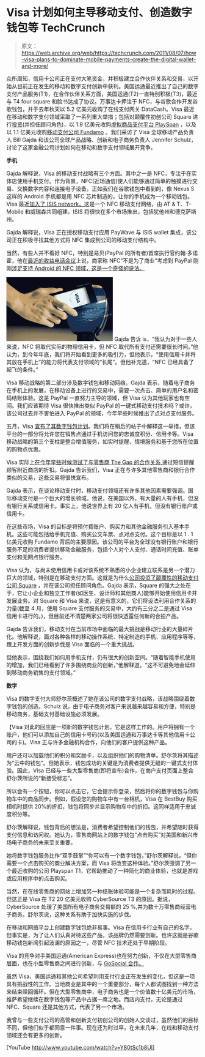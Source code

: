 # Visa 计划如何主导移动支付、创造数字钱包等 TechCrunch

> 原文：<https://web.archive.org/web/https://techcrunch.com/2011/08/07/how-visa-plans-to-dominate-mobile-payments-create-the-digital-wallet-and-more/>

众所周知，信用卡公司正在支付大笔资金，并积极建立合作伙伴关系和交易，以开始从目前正在发生的移动和数字支付创新中获利。美国运通最近推出了自己的数字支付产品服务(T1)，在合作伙伴关系方面，美国运通(T2)一直特别积极(T3)，最近与 T4 four square 和脸书达成了协议。万事达卡押注于 NFC，与谷歌合作开发谷歌钱包，并于去年秋天以 5.2 亿美元收购了在线支付网关 DataCash。Visa 最近在移动和数字支付领域采取了一系列重大举措；包括对颠覆性初创公司 Square 进行[投资](https://web.archive.org/web/20230204175955/https://techcrunch.com/2011/04/27/visa-makes-a-strategic-investment-in-disruptive-mobile-payments-startup-square/)(并担任顾问角色)，以 1.9 亿美元收购[虚拟商品支付平台 PlaySpan](https://web.archive.org/web/20230204175955/https://techcrunch.com/2011/02/09/visa-buys-virtual-goods-monetization-platform-playspan-for-190-million-in-cash/) ，以及以 1.1 亿美元收购[移动支付公司 Fundamo](https://web.archive.org/web/20230204175955/https://techcrunch.com/2011/06/09/visa-acquires-mobile-financial-services-company-fundamo-for-110m-in-cash/) 。我们采访了 Visa 全球移动产品负责人 Bill Gajda 和该公司全球产品战略、创新和电子商务负责人 Jennifer Schulz，讨论了这家金融公司计划如何在移动和数字支付领域展开竞争。

**手机**

Gajda 解释说，Visa 的移动支付战略有三个方面。其中之一是 NFC，专注于在实体店使用手机支付。作为背景，NFC(近场通信)使人们能够通过简单的触摸进行交易、交换数字内容和连接电子设备。正如我们在谷歌钱包中看到的，像 Nexus S 这样的 Android 手机都是用 NFC 芯片制造的，让你的手机成为一个移动钱包。Visa 最近[加入了 ISIS network，](https://web.archive.org/web/20230204175955/http://www.readwriteweb.com/archives/isis_will_support_all_major_payment_networks.php)这是一个 NFC 移动支付网络，由 AT & T、T-Mobile 和威瑞森共同组建。ISIS 将很快在多个市场推出，包括犹他州和德克萨斯州。

Gajda 解释说，Visa 正在授权移动支付应用 PayWave 与 ISIS wallet 集成，该公司正在积极寻找其他方式将 NFC 集成到公司的移动支付结构中。

当然，有些人并不看好 NFC，特别是易贝(PayPal 的所有者)首席执行官约翰·多诺霍，他在[最近的收益电话会议](https://web.archive.org/web/20230204175955/http://blogs.forbes.com/tomiogeron/2011/07/20/ebays-paypal-payments-go-offline-preps-point-of-sale-product/)上说，商家称 NFC“不是为了商业”考虑到 PayPal 刚刚[涉足支持 Android 的 NFC 领域，这是一个奇怪的说法。](https://web.archive.org/web/20230204175955/https://techcrunch.com/2011/07/13/paypal-announces-phone-to-phone-nfc-payment-support-for-android/)

![](img/343f30c5bb0f9335eb2b90bee23702b1.png) Gajda 告诉 is，“我认为对于一些人来说，NFC 将取代实际的物理信用卡，但 NFC 取代所有支付还需要很长时间。”他认为，到今年年底，我们将开始看到更多的吸引力，但他表示，“使用信用卡并将其放在手机上”的能力将代表支付领域的“长尾”。但他补充道，“NFC 已经具备了起飞的条件。”

Visa 移动战略的第二部分涉及数字钱包和移动网络。Gajda 表示，随着电子商务在手机上的发展，在移动设备上进行的交易中，需要一次点击、简单的用户名和密码结账体验。这是 PayPal 一直努力主导的领域，但 Visa 认为其他玩家也有空间。我们应该期待 Visa 很快推出类似 PayPal 的一键式移动支付技术吗？或许，该公司过去并不害怕进入 PayPal 的领域，今年早些时候推出了点对点支付服务。

五月，Visa [宣布了其数字钱包计划](https://web.archive.org/web/20230204175955/http://venturebeat.com/2011/05/11/visa-unveils-new-digital-wallet-for-electronic-commerce/)。我们将在稍后的帖子中解释这一举措，但该平台的一部分将允许您在销售点通过手机访问您的忠诚度积分、信用卡等。Visa 移动战略的第三个支柱是整合增值服务，如实时提醒、情境服务和基于您所在位置的购物点优惠。

Visa 实际上[在今年早些时候测试了与零售商 The Gap 的合作关系](https://web.archive.org/web/20230204175955/http://allthingsd.com/20110421/gap-partners-with-visa-to-send-location-based-offers-to-your-phone/),通过短信提醒顾客附近商店的折扣。Gajda 告诉我们，Visa 正在与许多其他零售商和银行合作类似的交易，这些交易将很快宣布。

Gajda 表示，在谈论移动支付时，移动支付领域还有许多其他因素需要强调。国际移动支付是一个巨大的增长领域。他说，在美国以外，有大量的人有手机，但没有银行关系或信用卡。事实上，他说世界上有 20 亿人有手机，但没有银行账户或信用卡。

在这些市场，Visa 的目标是将预付费账户、购买力和其他金融服务引入基本手机。这些可能包括给手机充值、购买公交车票、点对点支付。这个目标是以 1 . 1 亿美元收购 Fundamo 背后的主要原因。该公司的平台为全球没有银行账户和银行服务不足的消费者提供移动金融服务，包括个人对个人支付、通话时间充值、账单支付和无网点银行服务。

Visa 认为，与尚未使用信用卡或对该系统不熟悉的小企业建立联系是另一个潜力巨大的领域，特别是在移动支付方面。这就是为什么[公司投资了颠覆性的移动支付公司 Square](https://web.archive.org/web/20230204175955/https://techcrunch.com/2011/04/27/visa-makes-a-strategic-investment-in-disruptive-mobile-payments-startup-square/) ，并在该公司担任顾问角色。Gajda 表示，Square 的强大之处在于，它让小企业和独立工作者(如医生、设计师和其他商人)能够开始使用信用卡并发展业务。对 Square 和 Visa 来说，这是有意义的，它们将设法利用合作关系的力量(截至 4 月，使用 Square 支付服务的交易中，大约有三分之二是通过 Visa 信用卡进行的。)，但目前还不清楚两家公司将很快透露任何新的合拍产品。

Gajda 告诉我们，移动支付在当前市场中面临的最大挑战是移动行业的大量碎片化。他解释说，面对各种各样的移动操作系统、特定制造的手机、应用程序等等，跟上开发方面的创新步伐是 Visa 面临的一个重大挑战。

但他表示，围绕我们如何用手机支付，仍有很大的创新空间。“随着智能手机使用的增加，我们已经看到了许多围绕商业的创新，”他解释道。“这不可避免地会延伸到移动商务销售的支付领域。”

**数字**

Visa 的数字支付大师舒尔茨概述了她在该公司的数字支付战略，该战略围绕着数字钱包的创造。Schulz 说，由于电子商务对客户来说越来越容易和方便，特别是移动商务，基础支付基础设施必须发展。

【Visa 对此的回应是一项新的数字钱包计划。它是这样工作的。用户将拥有一个账户，他们可以添加自己的信用卡号码(以及美国运通和万事达卡等其他信用卡公司的卡)。Visa 正与许多金融机构合作，向他们的客户提供这种产品。

用户还可以加载他们的积分和奖励卡，以及组织他们的购物清单。舒尔茨将其描述为“云中的钱包”。但她表示，钱包成功的关键是为消费者提供无缝的一键式支付体验。因此，Visa 已经与一些大型零售商(即将宣布)合作，在商户支付页面上整合舒尔茨所说的“新接受标志”。

所以会有一个按钮，你可以点击它，它会提示你登录，然后将你的数字钱包与你购物车中的商品同步。例如，假设您的购物车中有一台相机，Visa 在 BestBuy 购买相机时提供 20%的折扣，钱包将同步并显示购物车中的折扣。这同样适用于忠诚度积分等。

舒尔茨解释说，钱包背后的想法是，消费者希望控制他们的钱包，并希望随时获得支付信息和访问权。她认为，零售商网站上的数字钱包“点击购买”对美国和新兴市场电子商务的未来至关重要。

她将数字钱包服务比作“双手鼓掌”“你可以有一个数字钱包，”舒尔茨解释说，“但你需要一个点击购买的商业解决方案，而 Visa 将改变这种体验。”舒尔茨强调了另一个最近收购的公司 Playspan T1，它帮助推动了一种简化的商业体验，也就是游戏或应用程序中的点击购买。

当然，在在线零售商的网站上增加另一种结账体验可能是一个复杂而耗时的过程。但这正是 Visa 在 T2 20 亿美元收购 CyberSource T3 的原因。据说，CyberSource 处理了美国所有电子商务交易额的 25 %,并为数十万零售商经营电子商务。舒尔茨说，这种关系有助于加快实施的步伐。

在移动和网络平台上创建数字钱包绝非易事。Visa 在信用卡行业有自己的名字，但事实是，为了让人们认真对待这些产品，该品牌仍然需要创新。也许这就是谷歌移动钱包新闻引起波澜的原因之一，尽管 NFC 技术还处于早期阶段。

Visa 的竞争对手美国运通(American Express)也在努力创新，不仅在大型零售商层面，也在小型零售商之间进行创新，与 [GoSocial 合作。](https://web.archive.org/web/20230204175955/https://gosocial.americanexpress.com/)

虽然 Visa、美国运通和其他公司希望利用支付行业正在发生的变化，但这是一项具有挑战性的工作。当地商业是其中的一个重要部分，每个人都试图找到一种方法来结束赎回循环。但在大型零售商中，电子商务也是一个价值数十亿美元的市场，维萨希望继续在数字钱包等产品中占据一席之地。而店内支付，无论是通过 NFC、Square 还是其他方式，代表了另一个市场。

我曾与一些支付公司的高管和创新支付初创公司的创始人交谈过，虽然他们的目标不同，但他们似乎都同意一件事。现在还为时过早，在未来几年，在线和移动支付领域还会有更多的创新。

[YouTube http://www.youtube.com/watch?v=Y80tSc1b8UI]